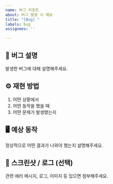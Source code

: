 ```yaml
---
name: 버그 리포트
about: 버그 발생 시 제보
title: "[Bug] "
labels: bug
assignees: ''

---
```


## 🐛 버그 설명

발생한 버그에 대해 설명해주세요.

## ⚙️ 재현 방법

1. 어떤 상황에서
2. 어떤 동작을 했을 때
3. 어떤 문제가 발생했는지

## 🖥️ 예상 동작

정상적으로 어떤 결과가 나와야 했는지 설명해주세요.

## 📸 스크린샷 / 로그 (선택)

관련 에러 메시지, 로그, 이미지 등 있으면 첨부해주세요.
